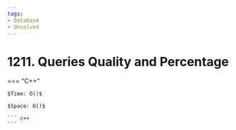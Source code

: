 ```yaml
---
tags:
- Database
- Unsolved
---
```



# 1211. Queries Quality and Percentage

=== "C++"

    $Time: O()$

    $Space: O()$

    ``` c++
    ```